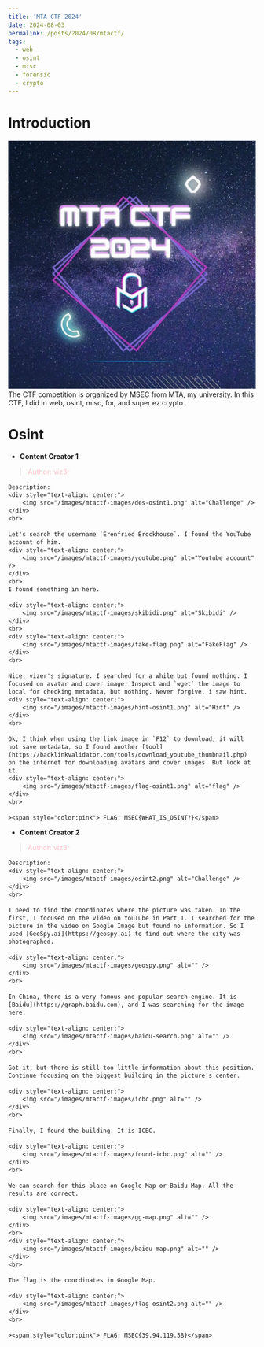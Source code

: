 ```yaml
---
title: 'MTA CTF 2024'
date: 2024-08-03
permalink: /posts/2024/08/mtactf/
tags:
  - web
  - osint
  - misc
  - forensic
  - crypto
---
```


Introduction
=====
<div style="text-align: center; size: 50px">
  <img src="/images/mtactf-images/thumb.png" alt="MTACTF2024" />
</div>
The CTF competition is organized by MSEC from MTA, my university. In this CTF, I did in web, osint, misc, for, and super ez crypto. 

# Osint
* **Content Creator 1**
> <span style="color:pink">Author: viz3r</span>

    Description:
    <div style="text-align: center;">
        <img src="/images/mtactf-images/des-osint1.png" alt="Challenge" />
    </div>
    <br>
    
    Let's search the username `Erenfried Brockhouse`. I found the YouTube account of him.
    <div style="text-align: center;">
        <img src="/images/mtactf-images/youtube.png" alt="Youtube account" />
    </div>
    <br>
    I found something in here. 
    
    <div style="text-align: center;">
        <img src="/images/mtactf-images/skibidi.png" alt="Skibidi" />
    </div>
    <br>
    <div style="text-align: center;">
        <img src="/images/mtactf-images/fake-flag.png" alt="FakeFlag" />
    </div>
    <br>
    
    Nice, vizer's signature. I searched for a while but found nothing. I focused on avatar and cover image. Inspect and `wget` the image to local for checking metadata, but nothing. Never forgive, i saw hint.
    <div style="text-align: center;">
        <img src="/images/mtactf-images/hint-osint1.png" alt="Hint" />
    </div>
    <br>
    
    Ok, I think when using the link image in `F12` to download, it will not save metadata, so I found another [tool](https://backlinkvalidator.com/tools/download_youtube_thumbnail.php) on the internet for downloading avatars and cover images. But look at it.
    <div style="text-align: center;">
        <img src="/images/mtactf-images/flag-osint1.png" alt="flag" />
    </div>
    <br>
    
    ><span style="color:pink"> FLAG: MSEC{WHAT_IS_OSINT?}</span>

* **Content Creator 2**
> <span style="color:pink">Author: viz3r</span>

    Description:
    <div style="text-align: center;">
        <img src="/images/mtactf-images/osint2.png" alt="Challenge" />
    </div>
    <br>
    
    I need to find the coordinates where the picture was taken. In the first, I focused on the video on YouTube in Part 1. I searched for the picture in the video on Google Image but found no information. So I used [GeoSpy.ai](https://geospy.ai) to find out where the city was photographed.
    
    <div style="text-align: center;">
        <img src="/images/mtactf-images/geospy.png" alt="" />
    </div>
    <br>
    
    In China, there is a very famous and popular search engine. It is [Baidu](https://graph.baidu.com), and I was searching for the image here.
    
    <div style="text-align: center;">
        <img src="/images/mtactf-images/baidu-search.png" alt="" />
    </div>
    <br>
    
    Got it, but there is still too little information about this position. Continue focusing on the biggest building in the picture's center.
    
    <div style="text-align: center;">
        <img src="/images/mtactf-images/icbc.png" alt="" />
    </div>
    <br>
    
    Finally, I found the building. It is ICBC.
    
    <div style="text-align: center;">
        <img src="/images/mtactf-images/found-icbc.png" alt="" />
    </div>
    <br>
    
    We can search for this place on Google Map or Baidu Map. All the results are correct.
    
    <div style="text-align: center;">
        <img src="/images/mtactf-images/gg-map.png" alt="" />
    </div>
    <br>
    <div style="text-align: center;">
        <img src="/images/mtactf-images/baidu-map.png" alt="" />
    </div>
    <br>
    
    The flag is the coordinates in Google Map.

    <div style="text-align: center;">
        <img src="/images/mtactf-images/flag-osint2.png alt="" />
    </div>
    <br>
    
    ><span style="color:pink"> FLAG: MSEC{39.94,119.58}</span>
